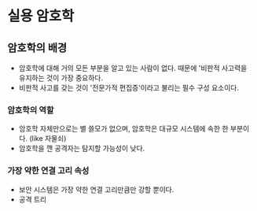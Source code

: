 # 실용 암호학
## 암호학의 배경
- 암호학에 대해 거의 모든 부분을 알고 있는 사람이 없다. 때문에 '비판적 사고력을 유지하는 것이 가장 중요하다.
- 비판적 사고를 갖는 것이 '전문가적 편집증'이라고 불리는 필수 구성 요소이다.
### 암호학의 역할
- 암호학 자체만으로는 별 쓸모가 없으며, 암호학은 대규모 시스템에 속한 한 부분이다. (like 자물쇠)
- 암호학을 깬 공격자는 탐지할 가능성이 낮다.
### 가장 약한 연결 고리 속성
- 보안 시스템은 가장 약한 연결 고리만큼만 강할 뿐이다.
- 공격 트리
